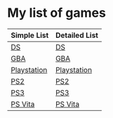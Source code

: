 # My list of games  




| Simple List   | Detailed List  |  
---------------- | ------------------  
| [DS](ds/ds_list.md) | [DS](ds/ds_info_games.md) |  
| [GBA](gba/gba_list.md) | [GBA](gba/gba_info_games.md) |
| [Playstation](psx/psx_list.md) | [Playstation](psx/psx_info_games.md) |
| [PS2](ps2/ps2_list.md) | [PS2](ps2/ps2_info_games.md) |
| [PS3](ps3/ps3_list.md) | [PS3](ps3/ps3_info_games.md) |
| [PS Vita](vita/vita_list.md) | [PS Vita](vita/vita_info_games.md) |
